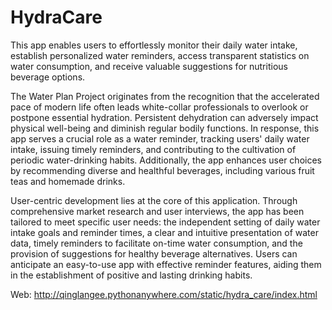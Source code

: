 # HydraCare
This app enables users to effortlessly monitor their daily water intake, establish personalized water reminders, access transparent statistics on water consumption, and receive valuable suggestions for nutritious beverage options.

The Water Plan Project originates from the recognition that the accelerated pace of modern life often leads white-collar professionals to overlook or postpone essential hydration. Persistent dehydration can adversely impact physical well-being and diminish regular bodily functions. In response, this app serves a crucial role as a water reminder, tracking users' daily water intake, issuing timely reminders, and contributing to the cultivation of periodic water-drinking habits. Additionally, the app enhances user choices by recommending diverse and healthful beverages, including various fruit teas and homemade drinks.

User-centric development lies at the core of this application. Through comprehensive market research and user interviews, the app has been tailored to meet specific user needs: the independent setting of daily water intake goals and reminder times, a clear and intuitive presentation of water data, timely reminders to facilitate on-time water consumption, and the provision of suggestions for healthy beverage alternatives. Users can anticipate an easy-to-use app with effective reminder features, aiding them in the establishment of positive and lasting drinking habits.

Web: http://qinglangee.pythonanywhere.com/static/hydra_care/index.html
